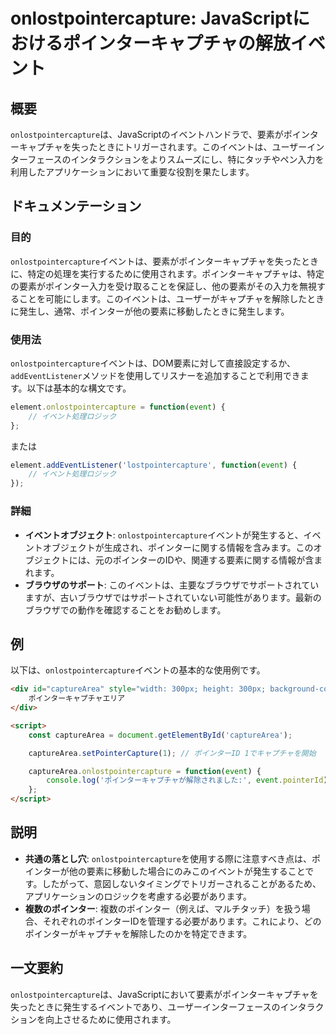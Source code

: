 <!--
Meta Description: # onlostpointercapture: JavaScriptにおけるポインターキャプチャの解放イベント ## 概要 `onlostpointercapture`は、JavaScriptのイベントハンドラで、要素がポインターキャプチャを失ったときにトリガーされます。このイベントは、ユーザーイン...
Meta Keywords: onlostpointercapture, capturearea, event, このイベントは, function
-->

# onlostpointercapture: JavaScriptにおけるポインターキャプチャの解放イベント

## 概要
`onlostpointercapture`は、JavaScriptのイベントハンドラで、要素がポインターキャプチャを失ったときにトリガーされます。このイベントは、ユーザーインターフェースのインタラクションをよりスムーズにし、特にタッチやペン入力を利用したアプリケーションにおいて重要な役割を果たします。

## ドキュメンテーション
### 目的
`onlostpointercapture`イベントは、要素がポインターキャプチャを失ったときに、特定の処理を実行するために使用されます。ポインターキャプチャは、特定の要素がポインター入力を受け取ることを保証し、他の要素がその入力を無視することを可能にします。このイベントは、ユーザーがキャプチャを解除したときに発生し、通常、ポインターが他の要素に移動したときに発生します。

### 使用法
`onlostpointercapture`イベントは、DOM要素に対して直接設定するか、`addEventListener`メソッドを使用してリスナーを追加することで利用できます。以下は基本的な構文です。

```javascript
element.onlostpointercapture = function(event) {
    // イベント処理ロジック
};
```

または

```javascript
element.addEventListener('lostpointercapture', function(event) {
    // イベント処理ロジック
});
```

### 詳細
- **イベントオブジェクト**: `onlostpointercapture`イベントが発生すると、イベントオブジェクトが生成され、ポインターに関する情報を含みます。このオブジェクトには、元のポインターのIDや、関連する要素に関する情報が含まれます。
- **ブラウザのサポート**: このイベントは、主要なブラウザでサポートされていますが、古いブラウザではサポートされていない可能性があります。最新のブラウザでの動作を確認することをお勧めします。

## 例
以下は、`onlostpointercapture`イベントの基本的な使用例です。

```html
<div id="captureArea" style="width: 300px; height: 300px; background-color: lightblue;">
    ポインターキャプチャエリア
</div>

<script>
    const captureArea = document.getElementById('captureArea');

    captureArea.setPointerCapture(1); // ポインターID 1でキャプチャを開始

    captureArea.onlostpointercapture = function(event) {
        console.log('ポインターキャプチャが解除されました:', event.pointerId);
    };
</script>
```

## 説明
- **共通の落とし穴**: `onlostpointercapture`を使用する際に注意すべき点は、ポインターが他の要素に移動した場合にのみこのイベントが発生することです。したがって、意図しないタイミングでトリガーされることがあるため、アプリケーションのロジックを考慮する必要があります。
- **複数のポインター**: 複数のポインター（例えば、マルチタッチ）を扱う場合、それぞれのポインターIDを管理する必要があります。これにより、どのポインターがキャプチャを解除したのかを特定できます。

## 一文要約
`onlostpointercapture`は、JavaScriptにおいて要素がポインターキャプチャを失ったときに発生するイベントであり、ユーザーインターフェースのインタラクションを向上させるために使用されます。